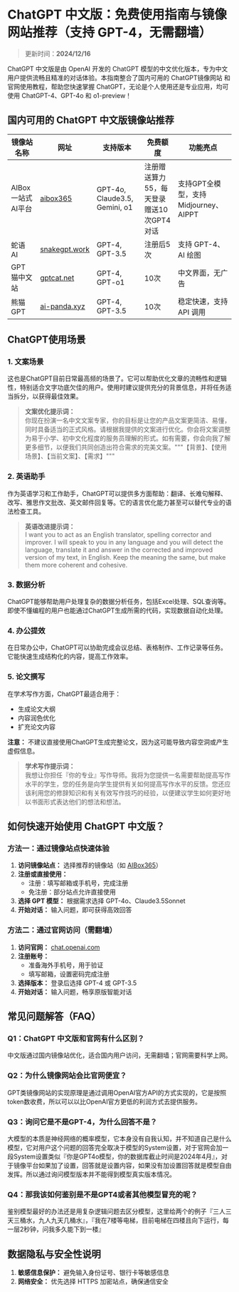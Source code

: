 # ChatGPT 中文版：免费使用指南与镜像网站推荐（支持 GPT-4，无需翻墙）

> 更新时间：**2024/12/16**

ChatGPT 中文版是由 OpenAI 开发的 ChatGPT 模型的中文优化版本，专为中文用户提供流畅且精准的对话体验。本指南整合了国内可用的 ChatGPT镜像网站 和 官网使用教程，帮助您快速掌握 ChatGPT，无论是个人使用还是专业应用，均可使用 ChatGPT-4、GPT-4o 和 o1-preview！

## 国内可用的 ChatGPT 中文版镜像站推荐

| 镜像站名称 | 网址 | 支持版本 | 免费额度 | 功能亮点 |
|------------|------|----------|-----------|-----------|
| AIBox 一站式AI平台 | [aibox365](https://chat.aibox365.cn) | GPT-4o, Claude3.5, Gemini, o1 | 注册赠送算力55，每天登录赠送10次GPT4对话 | 支持GPT全模型，支持Midjourney、AIPPT |
| 蛇语 AI | [snakegpt.work](https://snakegpt.work) | GPT-4, GPT-3.5 | 注册后5次 | 支持 GPT-4、AI 绘图 |
| GPT 猫中文站 | [gptcat.net](https://gptcat.net) | GPT-4, GPT-o1 | 10次 | 中文界面，无广告 |
| 熊猫 GPT | [ai-panda.xyz](https://ai-panda.xyz/login?invite_code=34137c47) | GPT-4, GPT-3.5 | 10次 | 稳定快速，支持 API 调用 |

## ChatGPT使用场景

### 1. 文案场景
这也是ChatGPT目前日常最高频的场景了。它可以帮助优化文章的流畅性和逻辑性，特别适合文字功底欠佳的用户。使用时建议提供充分的背景信息，并将任务适当拆分，以获得最佳效果。

> **文案优化提示词：**  
> 你现在扮演一名中文文案专家，你的目标是让您的产品文案更简洁、易懂，同时具备适当的正式风格。请根据我提供的文案进行优化。你会将文案调整为易于小学、初中文化程度的服务员理解的形式。如有需要，你会向我了解更多细节，以便我们共同创造出符合需求的完美文案。"""【背景】、【使用场景】、【当前文案】、【需求】"""

### 2. 英语助手
作为英语学习和工作助手，ChatGPT可以提供多方面帮助：翻译、长难句解释、改写、雅思作文批改、英文邮件回复等。它的语言优化能力甚至可以替代专业的语法检查工具。

> **英语改进提示词：**  
> I want you to act as an English translator, spelling corrector and improver. I will speak to you in any language and you will detect the language, translate it and answer in the corrected and improved version of my text, in English. Keep the meaning the same, but make them more coherent and cohesive.

### 3. 数据分析
ChatGPT能够帮助用户处理复杂的数据分析任务，包括Excel处理、SQL查询等。即使不懂编程的用户也能通过ChatGPT生成所需的代码，实现数据自动化处理。

### 4. 办公提效
在日常办公中，ChatGPT可以协助完成会议总结、表格制作、工作记录等任务。它能快速生成结构化的内容，提高工作效率。

### 5. 论文撰写
在学术写作方面，ChatGPT最适合用于：
- 生成论文大纲
- 内容润色优化
- 扩充论文内容

**注意：** 不建议直接使用ChatGPT生成完整论文，因为这可能导致内容空洞或产生虚假信息。

> **学术写作提示词：**  
> 我想让你担任『你的专业』写作导师。我将为您提供一名需要帮助提高写作水平的学生，您的任务是向学生提供有关如何提高写作水平的反馈。您还应该利用您的修辞知识和有关有效写作技巧的经验，以便建议学生如何更好地以书面形式表达他们的想法和想法。

## 如何快速开始使用 ChatGPT 中文版？

### 方法一：通过镜像站点快速体验
1. **访问镜像站点：** 选择推荐的镜像站（如 [AIBox365](https://chat.aibox365.cn)）
2. **注册或直接使用：**
   - 注册：填写邮箱或手机号，完成注册
   - 免注册：部分站点允许直接使用
3. **选择 GPT 模型：** 根据需求选择 GPT-4o、Claude3.5Sonnet
4. **开始对话：** 输入问题，即可获得高效回答

### 方法二：通过官网访问（需翻墙）
1. **访问官网：** [chat.openai.com](https://chat.openai.com)
2. **注册账号：**
   - 准备海外手机号，用于验证
   - 填写邮箱，设置密码完成注册
3. **选择版本：** 登录后选择 GPT-4 或 GPT-3.5
4. **开始对话：** 输入问题，畅享原版智能对话

## 常见问题解答（FAQ）

### Q1：ChatGPT 中文版和官网有什么区别？
中文版通过国内镜像站优化，适合国内用户访问，无需翻墙；官网需要科学上网。

### Q2：为什么镜像网站会比官网便宜？
GPT类镜像网站的实现原理是通过调用OpenAI官方API的方式实现的，它是按照token数收费，所以可以以比OpenAI官方更低的利润方式去提供服务。

### Q3：询问它是不是GPT-4，为什么回答不是？
大模型的本质是神经网络的概率模型，它本身没有自我认知，并不知道自己是什么模型，它对用户这个问题的回答完全取决于模型的System设置，对于官网会加一段System设置类似『你是GPT4o模型，你的数据库截止时间是2024年4月』，对于镜像平台如果加了设置，回答就是设置内容，如果没有加设置回答就是模型自由发挥。所以通过询问模型版本并不能得到模型真实版本情况。

### Q4：那我该如何鉴别是不是GPT4或者其他模型冒充的呢？
鉴别模型最好的办法还是用复杂逻辑问题去区分模型，这里给两个的例子『三人三天三桶水，九人九天几桶水』，『我在7楼等电梯，目前电梯在四楼且向下运行，每一层2秒钟，问我多久能下到一楼』

## 数据隐私与安全性说明

1. **敏感信息保护：** 避免输入身份证号、银行卡等敏感信息
2. **网络安全：** 优先选择 HTTPS 加密站点，确保通信安全
